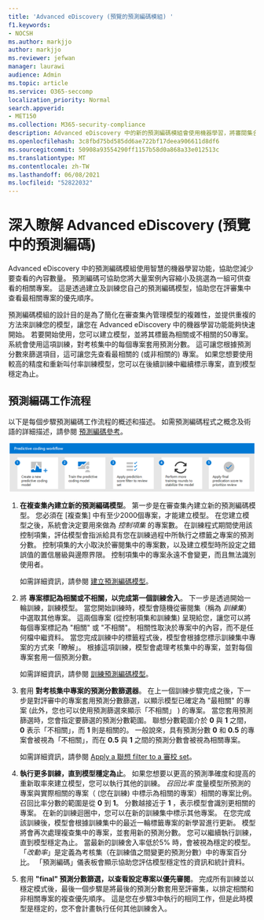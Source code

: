 ```yaml
---
title: 'Advanced eDiscovery (預覽的預測編碼模組) '
f1.keywords:
- NOCSH
ms.author: markjjo
author: markjjo
ms.reviewer: jefwan
manager: laurawi
audience: Admin
ms.topic: article
ms.service: O365-seccomp
localization_priority: Normal
search.appverid:
- MET150
ms.collection: M365-security-compliance
description: Advanced eDiscovery 中的新的預測編碼模組會使用機器學習，將審閱集合中的專案，分析為與您的案例或調查相關的專案。
ms.openlocfilehash: 3c8fbd75bd585dd6ae722bf17deea906611d8df6
ms.sourcegitcommit: 50908a93554290ff1157b58d0a868a33e012513c
ms.translationtype: MT
ms.contentlocale: zh-TW
ms.lasthandoff: 06/08/2021
ms.locfileid: "52822032"
---
```

# <a name="learn-about-predictive-coding-in-advanced-ediscovery-preview"></a>深入瞭解 Advanced eDiscovery (預覽中的預測編碼) 

Advanced eDiscovery 中的預測編碼模組使用智慧的機器學習功能，協助您減少要查看的內容數量。 預測編碼可協助您將大量案例內容縮小及挑選為一組可供查看的相關專案。 這是透過建立及訓練您自己的預測編碼模型，協助您在評審集中查看最相關專案的優先順序。

預測編碼模組的設計目的是為了簡化在審查集內管理模型的複雜性，並提供重複的方法來訓練您的模型，讓您在 Advanced eDiscovery 中的機器學習功能能夠快速開始。 若要開始使用，您可以建立模型，並將其標籤為相關或不相關的50專案。 系統會使用這項訓練，對考核集中的每個專案套用預測分數。 這可讓您根據預測分數來篩選項目，這可讓您先查看最相關的 (或非相關的) 專案。 如果您想要使用較高的精度和重新叫付率訓練模型，您可以在後續訓練中繼續標示專案，直到模型穩定為止。  

## <a name="the-predictive-coding-workflow"></a>預測編碼工作流程

以下是每個步驟預測編碼工作流程的概述和描述。 如需預測編碼程式之概念及術語的詳細描述，請參閱 [預測編碼參考](predictive-coding-reference.md)。

![預測編碼工作流程](..\media\PredictiveCodingWorkflow.png)

1. **在複查集內建立新的預測編碼模型**。 第一步是在審查集內建立新的預測編碼模型。 您必須在 [複查集] 中有至少2000個專案，才能建立模型。 在您建立模型之後，系統會決定要用來做為 *控制項集* 的專案數。 在訓練程式期間使用該控制項集，評估模型會指派給具有您在訓練過程中所執行之標籤之專案的預測分數。 控制項集的大小取決於審閱集中的專案數，以及建立模型時所設定之錯誤值的置信層級與邊際界限。 控制項集中的專案永遠不會變更，而且無法識別使用者。

   如需詳細資訊，請參閱 [建立預測編碼模型](predictive-coding-create-model.md)。

2. 將 **專案標記為相關或不相關，以完成第一個訓練舍入**。 下一步是透過開始一輪訓練，訓練模型。 當您開始訓練時，模型會隨機從審閱集（稱為 *訓練集*）中選取其他專案。 這兩個專案 (從控制項集和訓練集) 呈現給您，讓您可以將每個專案標記為 "相關" 或 "不相關"。 相關性取決於專案中的內容，而不是任何檔中繼資料。 當您完成訓練中的標籤程式後，模型會根據您標示訓練集中專案的方式來「瞭解」。 根據這項訓練，模型會處理考核集中的專案，並對每個專案套用一個預測分數。

   如需詳細資訊，請參閱 [訓練預測編碼模型](predictive-coding-train-model.md)。

3. 套用 **對考核集中專案的預測分數篩選器**。 在上一個訓練步驟完成之後，下一步是對評審中的專案套用預測分數篩選，以顯示模型已確定為 "最相關" 的專案 (此外，您也可以使用預測篩選來顯示「不相關」 ) 的專案。 當您套用預測篩選時，您會指定要篩選的預測分數範圍。 聯想分數範圍介於 **0** 與 **1** 之間， **0** 表示「不相關」，而 **1** 則是相關的。 一般說來，具有預測分數 **0** 和 **0.5** 的專案會被視為「不相關」，而在 **0.5** 與 **1** 之間的預測分數會被視為相關專案。

   如需詳細資訊，請參閱 [Apply a 聯想 filter to a 審校 set](predictive-coding-apply-prediction-filter.md)。

4. **執行更多訓練，直到模型穩定為止**。 如果您想要以更高的預測準確度和提高的重新取率來建立模型，您可以執行其他的訓練。 *召回比率* 度量模型所預測的專案與實際相關的專案（ (您在訓練) 中標示為相關的專案）相關的專案比例。 召回比率分數的範圍是從 **0** 到 **1**。 分數越接近于 **1** ，表示模型會識別更相關的專案。 在新的訓練迴圈中，您可以在新的訓練集中標示其他專案。 在您完成該訓練後，模型會根據訓練集中的最近一輪標籤專案的新學習進行更新。 模型將會再次處理複查集中的專案，並套用新的預測分數。 您可以繼續執行訓練，直到模型穩定為止。 當最新的訓練舍入率低於5% 時，會被視為穩定的模型。 「*改動率*」是定義為考核集（在訓練值之間變更的預測分數）中的專案百分比。 「預測編碼」儀表板會顯示協助您評估模型穩定性的資訊和統計資料。

5. 套用 **"final" 預測分數篩選，以查看設定專案以優先審閱**。 完成所有訓練並以穩定模式後，最後一個步驟是將最後的預測分數套用至評審集，以排定相關和非相關專案的複查優先順序。 這是您在步驟3中執行的相同工作，但是此時模型是穩定的，您不會計畫執行任何其他訓練舍入。
